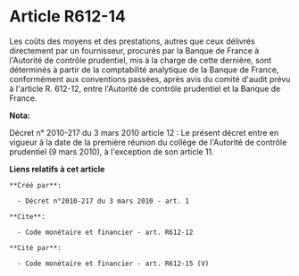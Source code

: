 # Article R612-14

Les coûts des moyens et des prestations, autres que ceux délivrés directement par un fournisseur, procurés par la Banque de
France à l'Autorité de contrôle prudentiel, mis à la charge de cette dernière, sont déterminés à partir de la comptabilité
analytique de la Banque de France, conformément aux conventions passées, après avis du comité d'audit prévu à l'article R.
612-12, entre l'Autorité de contrôle prudentiel et la Banque de France.

**Nota:**

Décret n° 2010-217 du 3 mars 2010 article 12 : Le présent décret entre en vigueur à la date de la première réunion du collège
de l'Autorité de contrôle prudentiel (9 mars 2010), à l'exception de son article 11.

**Liens relatifs à cet article**

	**Créé par**:

	  - Décret n°2010-217 du 3 mars 2010 - art. 1

	**Cite**:

	  - Code monétaire et financier - art. R612-12

	**Cité par**:

	  - Code monétaire et financier - art. R612-15 (V)
